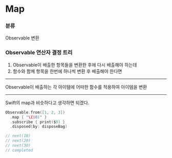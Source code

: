 # Map

### 분류

Observable 변환

### Observable 연산자 결정 트리

1. Observable이 배출한 항목들을 변환한 후에 다시 배출해야 하는데
2. 함수와 함께 항목을 한번에 하나씩 변환 후 배출해야 한다면

---

Observable이 배출하는 각 아이템에 어떠한 함수를 적용하여 아이템을 변환

---

Swift의 map과 비슷하다고 생각하면 되겠다.

```swift
Observable.from([1, 2, 3])
  .map { "\($0)" }
  .subscribe { print($0) }
  .disposed(by: disposeBag)

// next(10)
// next(20)
// next(30)
// completed
```

